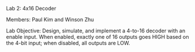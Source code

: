 Lab 2: 4x16 Decoder

Members: Paul Kim and Winson Zhu

Lab Objective: Design, simulate, and implement a 4-to-16 decoder with an enable input. When
               enabled, exactly one of 16 outputs goes HIGH based on the 4-bit input; when disabled, all
               outputs are LOW.
